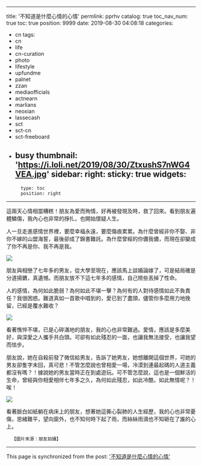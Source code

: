 
---
title: '不知道是什麼心情的心情'
permlink: pprhv
catalog: true
toc_nav_num: true
toc: true
position: 9999
date: 2019-08-30 04:08:18
categories:
- cn
tags:
- cn
- life
- cn-curation
- photo
- lifestyle
- upfundme
- palnet
- zzan
- mediaofficials
- actnearn
- marlians
- neoxian
- lassecash
- sct
- sct-cn
- sct-freeboard
- busy
thumbnail: 'https://i.loli.net/2019/08/30/ZtxushS7nWG4VEA.jpg'
sidebar:
    right:
        sticky: true
widgets:
    -
        type: toc
        position: right
---


這兩天心情相當糟糕！朋友為愛而殉情，好再被發現及時，救了回來。看到朋友遍體鱗傷，我內心也非常的掙扎，也開始懷疑人生。

人一旦走進感情世界裡，要麼幸福永遠，要麼傷痕累累。為什麼曾經非你不娶、非你不嫁的山盟海誓，最後卻成了錦書難託。為什麼曾經的你儂我儂，而現在卻變成了你不再是你、我不再是我。


![](https://i.loli.net/2019/08/30/ZtxushS7nWG4VEA.jpg)


朋友與相戀了七年多的男友，從大學至現在，應該馬上談婚論嫁了，可是結局確是分道揚鑣，真遺憾。而朋友放不下這七年多的感情，自己險些丟掉了性命。

人的感情，為何如此脆弱？為何如此不堪一擊？為何有的人對待感情如此不負責任？我很困惑。難道真如一首歌中唱到的，愛已到了盡頭，儘管你多麼用力地挽留，已經是覆水難收？


![](https://i.loli.net/2019/08/30/xf94uGRhVdsp3PZ.jpg)


看著憔悴不堪，已是心碎滿地的朋友，我的心也非常難過。愛情，應該是多麼美好，與深愛之人攜手共白頭。可卻有如此殘忍的一面，也讓我無法接受，也讓我望而怯步。

朋友說，她在自殺前發了微信給男友，告訴了她男友，她想離開這個世界，可她的男友卻隻字未回，真可悲！不管怎麼說也曾相愛一場，冷漠到連最起碼的人道主義都沒有嗎？！據說她的男友當時正在到處遊玩。可不管怎麼說，這也是一個鮮活的生命，曾經與你相愛相伴七年多之久，為何如此殘忍，如此冷酷，如此無情呢？！唉！


![](https://i.loli.net/2019/08/30/Tnwu23tv6fD4B9E.jpg)


看著臉白如紙躺在病床上的朋友，想著她這撕心裂肺的人生經歷，我的心也非常憂傷，思緒難平，望向窗外，也不知何時下起了雨，而絲絲雨滴也不知砸在了誰的心上。

      【圖片來源：朋友拍攝】

- - -

This page is synchronized from the post: ['不知道是什麼心情的心情'](https://steemit.com/@sunai/pprhv)
